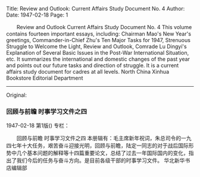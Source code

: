 Title: Review and Outlook: Current Affairs Study Document No. 4
Author:
Date: 1947-02-18
Page: 1

　　Review and Outlook
    Current Affairs Study Document No. 4
    This volume contains fourteen important essays, including: Chairman Mao's New Year's greetings, Commander-in-Chief Zhu's Ten Major Tasks for 1947, Strenuous Struggle to Welcome the Light, Review and Outlook, Comrade Lu Dingyi's Explanation of Several Basic Issues in the Post-War International Situation, etc. It summarizes the international and domestic changes of the past year and points out our future tasks and direction of struggle. It is a current affairs study document for cadres at all levels.
                                  North China Xinhua Bookstore Editorial Department



<hr /> 

Original: 


### 回顾与前瞻  时事学习文件之四

1947-02-18
第1版()
专栏：

　　回顾与前瞻
    时事学习文件之四
    本册辑有：毛主席新年祝词，朱总司令的一九四七年十大任务，艰苦奋斗迎接光明，回顾与前瞻，陆定一同志的对于战后国际形势中几个基本问题的解释等十四篇重要论文，总结了过去一年国际国内的变化，指出了我们今后的任务与奋斗方向。是目前各级干部的时事学习文件。
                                  华北新华书店编辑部
